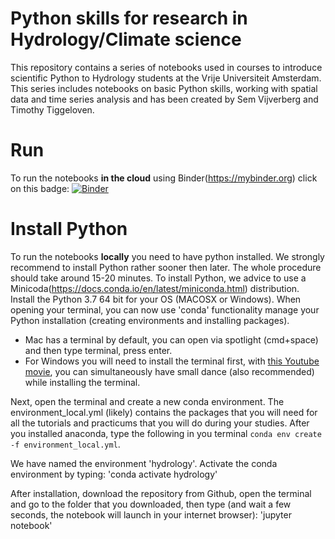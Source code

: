 # Python skills for research in Hydrology/Climate science

This repository contains a series of notebooks used in courses to introduce scientific Python to Hydrology students at the Vrije Universiteit Amsterdam. This series includes notebooks on basic Python skills, working with spatial data and time series analysis and has been created by Sem Vijverberg and Timothy Tiggeloven.

# Run

To run the notebooks **in the cloud** using Binder(https://mybinder.org) click on this badge:
[![Binder](https://mybinder.org/badge_logo.svg)](https://mybinder.org/v2/gh/VU-IVM/Learning_Python.git/master)

# Install Python
To run the notebooks **locally** you need to have python installed. We strongly recommend to install Python rather sooner then later. The whole procedure should take around 15-20 minutes. To install Python, we advice to use a Minicoda(https://docs.conda.io/en/latest/miniconda.html) distribution. Install the Python 3.7 64 bit for your OS (MACOSX or Windows). 
When opening your terminal, you can now use 'conda' functionality manage your Python installation (creating environments and installing packages). 

- Mac has a terminal by default, you can open via spotlight (cmd+space) and then type terminal, press enter. 
- For Windows you will need to install the terminal first, with [this Youtube movie](https://www.youtube.com/watch?v=mByMbtyew_E), you can simultaneously have small dance (also recommended) while installing the terminal. 

Next, open the terminal and create a new conda environment. The environment_local.yml (likely) contains the packages that you will need for all the tutorials and practicums that you will do during your studies. After you installed anaconda, type the following in you terminal
`conda env create -f environment_local.yml`. 

We have named the environment 'hydrology'. Activate the conda environment by typing:
'conda activate hydrology'

After installation, download the repository from Github, open the terminal and go to the folder that you downloaded, then type (and wait a few seconds, the notebook will launch in your internet browser):
'jupyter notebook'


